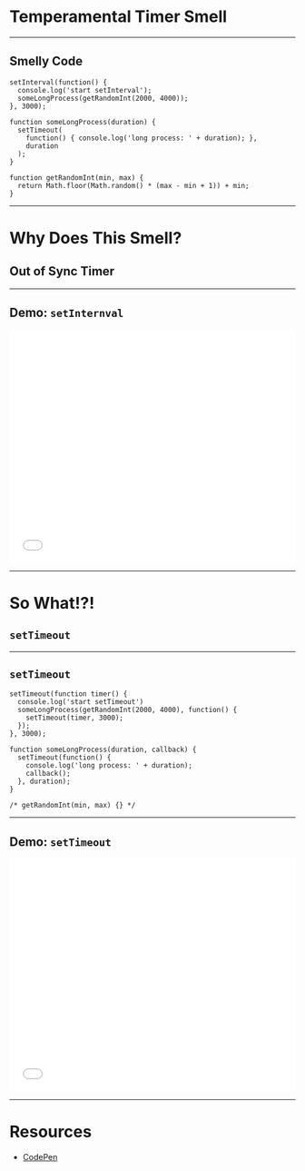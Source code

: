 # Temperamental Timer Smell
<!-- .slide: data-state="statusLint statusLint--easy statusRule statusRule--none statusSkill statusSkill--junior" -->

------

## Smelly Code
<!-- .slide: data-title="Temperamental Timer" data-state="title statusLint statusLint--easy statusRule statusRule--none statusSkill statusSkill--junior" data-background="#222" -->

<pre class="language-javascript"><code>setInterval(function() {
  console.log('start setInterval');
  someLongProcess(getRandomInt(2000, 4000));
}, 3000);

function someLongProcess(duration) {
  setTimeout(
    function() { console.log('long process: ' + duration); },
    duration
  );  
}

function getRandomInt(min, max) {
  return Math.floor(Math.random() * (max - min + 1)) + min;
}
</code></pre>

------

# Why Does This Smell?
<!-- .slide: data-title="Temperamental Timer" data-state="title statusLint statusLint--easy statusRule statusRule--none statusSkill statusSkill--junior" data-background="#222" -->

## Out of Sync Timer <!-- .element class="fragment" -->

------

## Demo: `setInternval`
<!-- .slide: data-title="Temperamental Timer" data-state="title statusLint statusLint--easy statusRule statusRule--none statusSkill statusSkill--junior" data-background="#222" -->

<iframe height='410' scrolling='no' src='//codepen.io/elijahmanor/embed/bNQmzP/?height=410'
data-online="//codepen.io/elijahmanor/embed/bNQmzP/?height=410"
data-offline="./codepen/codepen_temperamental_timer_setinterval/index.html?height=410"
frameborder='no' allowtransparency='true' allowfullscreen='true' style='width: 100%;'>See the Pen <a href='http://codepen.io/elijahmanor/pen/bNQmzP/'>bNQmzP</a> by Elijah Manor (<a href='http://codepen.io/elijahmanor'>@elijahmanor</a>) on <a href='http://codepen.io'>CodePen</a>.
</iframe>

------

# So What!?!
<!-- .slide: data-title="Temperamental Timer" data-state="title statusLint statusLint--easy statusRule statusRule--none statusSkill statusSkill--junior" data-background="#222" -->

## `setTimeout` <!-- .element class="fragment" -->

------

## `setTimeout`
<!-- .slide: data-title="Temperamental Timer" data-state="title statusLint statusLint--easy statusRule statusRule--none statusSkill statusSkill--mid statusSkill--change" data-background="#222" -->

<pre class="language-javascript"><code>setTimeout(function timer() {
  console.log('start setTimeout')
  someLongProcess(getRandomInt(2000, 4000), function() {
    setTimeout(timer, 3000);
  });
}, 3000);

function someLongProcess(duration, callback) {
  setTimeout(function() {
    console.log('long process: ' + duration);
    callback();
  }, duration);  
}

/* getRandomInt(min, max) {} */
</code></pre>

------

## Demo: `setTimeout`
<!-- .slide: data-title="Temperamental Timer" data-state="title statusLint statusLint--easy statusRule statusRule--none statusSkill statusSkill--mid" data-background="#222" -->

<iframe height='410' scrolling='no' src='//codepen.io/elijahmanor/embed/raQQay/?height=410'
data-online="//codepen.io/elijahmanor/embed/raQQay/?height=410"
data-offline="./codepen/codepen_temperamental_timer_settimeout/index.html?height=410"
frameborder='no' allowtransparency='true' allowfullscreen='true' style='width: 100%;'>See the Pen <a href='http://codepen.io/elijahmanor/pen/raQQay/'>raQQay</a> by Elijah Manor (<a href='http://codepen.io/elijahmanor'>@elijahmanor</a>) on <a href='http://codepen.io'>CodePen</a>.
</iframe>

------

# Resources
<!-- .slide: data-title="Temperamental Timer" data-state="title statusLint statusLint--easy statusRule statusRule--none statusSkill statusSkill--mid" data-background="#222" -->

* [CodePen](http://codepen.io/elijahmanor/pen/yyQppR?editors=001)
